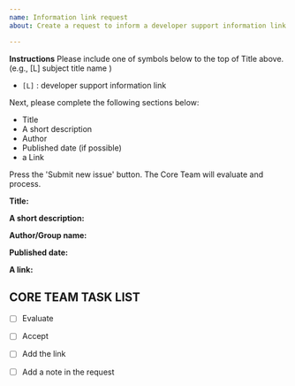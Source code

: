 ```yaml
---
name: Information link request
about: Create a request to inform a developer support information link for DNA Developers.

---
```


**Instructions**
Please include one of symbols below to the top of Title above. (e.g., [L] subject title name )

- `[L]` : developer support information link 

Next, please complete the following sections below:
* Title
* A short description
* Author
* Published date (if possible)
* a Link 

Press the 'Submit new issue' button. The Core Team will evaluate and process.

**Title:**

**A short description:**

**Author/Group name:**

**Published date:**

**A link:**



## CORE TEAM TASK LIST
- [ ] Evaluate 
- [ ] Accept
- [ ] Add the link 
- [ ] Add a note in the request 


